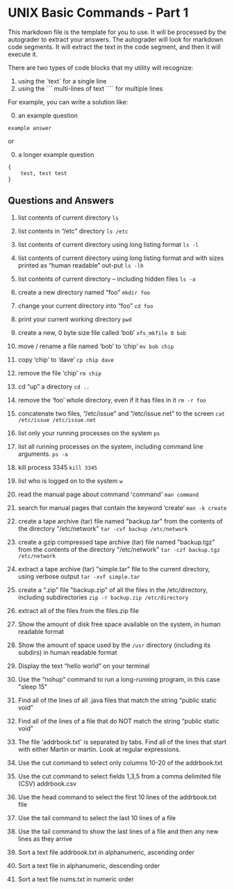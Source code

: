 # UNIX Basic Commands - Part 1
This markdown file is the template for you to use.  It will be processed by the
autograder to extract your answers.  The autograder will look for markdown code segments.
It will extract the text in the code segment, and then it will execute it.

There are two types of code blocks that my utility will recognize:
1. using the \`text\` for a single line
2. using the \`\`\` multi-lines of text \`\`\`` for multiple lines


For example, you can write a solution like:

0. an example question 

`example answer`

or 

0. a longer example question
```
{
    test, test test
}
```

## Questions and Answers

1.	list contents of current directory
`ls`
2.	list contents in “/etc” directory
`ls /etc`
3.	list contents of current directory using long listing format
`ls -l`
4.	list contents of current directory using long listing format and with sizes printed as “human readable” out-put
`ls -lh`
5.	list contents of current directory – including hidden files 
`ls -a`
6.	create a new directory named “foo”
`mkdir foo`
7.	change your current directory into “foo”
`cd foo`
8.	print your current working directory
`pwd`
9.	create a new, 0 byte size file called ‘bob’
`xfs_mkfile 0 bob`
10.	move / rename a file named ‘bob’ to ‘chip’
`mv bob chip`
11.	copy  ‘chip’ to ‘dave’
`cp chip dave`
12.	remove the file ‘chip’
`rm chip`
13.	cd “up” a directory
`cd ..`
14.	remove the ‘foo’ whole directory, even if it has files in it
`rm -r foo`
15.	concatenate two files, “/etc/issue” and “/etc/issue.net” to the screen
`cat /etc/issue /etc/issue.net`
16.	list only your running processes on the system
`ps`
17.	list all running processes on the system, including command line arguments.
`ps -a`
18.	kill process 3345
`kill 3345`
19.	list who is logged on to the system
`w`
20.	read the manual page about command 'command'
`man command`
21.	search for manual pages that contain the keyword ‘create’
`man -k create`
22.	create a tape archive (tar) file named "backup.tar" from the contents of the directory "/etc/network"
`tar -cvf backup /etc/network`
23.	create a gzip compressed tape archive (tar) file named "backup.tgz" from the contents of the directory "/etc/network"
`tar -czf backup.tgz /etc/network`
24.	extract a tape archive (tar) "simple.tar" file to the current directory, using verbose output
`tar -xvf simple.tar`
25.	create a “.zip” file "backup.zip" of all the files in the /etc/directory, including subdirectories
`zip -r backup.zip /etc/directory`
26.	extract all of the files from the files.zip file

27.	Show the amount of disk free space available on the system, in human readable format

28.	Show the amount of space used by the `/usr` directory (including its subdirs) in human readable format

29.	Display the text “hello world” on your terminal

30.	Use the “nohup” command to run a long-running program, in this case "sleep 15"

31.	Find all of the lines of all .java files that match the string “public static void”

32.	Find all of the lines of a file that do NOT match the string “public static void”

33.	The file 'addrbook.txt' is separated by tabs.  Find all of the lines that start with either Martin or martin.  Look at regular expressions.

34.	Use the cut command to select only columns 10-20 of the addrbook.txt

35.	Use the cut command to select fields 1,3,5 from a comma delimited file (CSV) addrbook.csv

36.	Use the head command to select the first 10 lines of the addrbook.txt file

37.	Use the tail command to select the last 10 lines of a file

38.	Use the tail command to show the last lines of a file and then any new lines as they arrive

39.	Sort a text file addrbook.txt in alphanumeric, ascending order

40.	Sort a text file in alphanumeric, descending order

41.	Sort a text file nums.txt in numeric order
